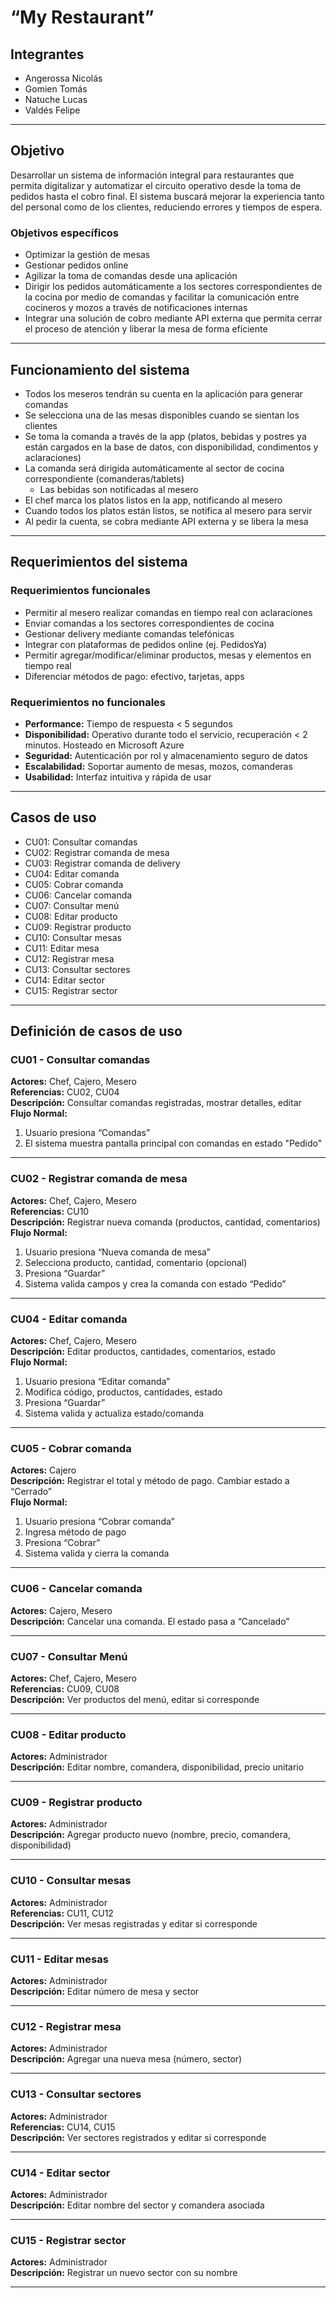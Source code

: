 # “My Restaurant”

## Integrantes

- Angerossa Nicolás  
- Gomien Tomás  
- Natuche Lucas  
- Valdés Felipe  

---

## Objetivo

Desarrollar un sistema de información integral para restaurantes que permita digitalizar y automatizar el circuito operativo desde la toma de pedidos hasta el cobro final. El sistema buscará mejorar la experiencia tanto del personal como de los clientes, reduciendo errores y tiempos de espera.

### Objetivos específicos

- Optimizar la gestión de mesas  
- Gestionar pedidos online  
- Agilizar la toma de comandas desde una aplicación  
- Dirigir los pedidos automáticamente a los sectores correspondientes de la cocina por medio de comandas y facilitar la comunicación entre cocineros y mozos a través de notificaciones internas  
- Integrar una solución de cobro mediante API externa que permita cerrar el proceso de atención y liberar la mesa de forma eficiente  

---

## Funcionamiento del sistema

- Todos los meseros tendrán su cuenta en la aplicación para generar comandas  
- Se selecciona una de las mesas disponibles cuando se sientan los clientes  
- Se toma la comanda a través de la app (platos, bebidas y postres ya están cargados en la base de datos, con disponibilidad, condimentos y aclaraciones)  
- La comanda será dirigida automáticamente al sector de cocina correspondiente (comanderas/tablets)  
  - Las bebidas son notificadas al mesero  
- El chef marca los platos listos en la app, notificando al mesero  
- Cuando todos los platos están listos, se notifica al mesero para servir  
- Al pedir la cuenta, se cobra mediante API externa y se libera la mesa  

---

## Requerimientos del sistema

### Requerimientos funcionales

- Permitir al mesero realizar comandas en tiempo real con aclaraciones  
- Enviar comandas a los sectores correspondientes de cocina  
- Gestionar delivery mediante comandas telefónicas  
- Integrar con plataformas de pedidos online (ej. PedidosYa)  
- Permitir agregar/modificar/eliminar productos, mesas y elementos en tiempo real  
- Diferenciar métodos de pago: efectivo, tarjetas, apps  

### Requerimientos no funcionales

- **Performance:** Tiempo de respuesta < 5 segundos  
- **Disponibilidad:** Operativo durante todo el servicio, recuperación < 2 minutos. Hosteado en Microsoft Azure  
- **Seguridad:** Autenticación por rol y almacenamiento seguro de datos  
- **Escalabilidad:** Soportar aumento de mesas, mozos, comanderas  
- **Usabilidad:** Interfaz intuitiva y rápida de usar  

---

## Casos de uso

- CU01: Consultar comandas  
- CU02: Registrar comanda de mesa  
- CU03: Registrar comanda de delivery  
- CU04: Editar comanda  
- CU05: Cobrar comanda  
- CU06: Cancelar comanda  
- CU07: Consultar menú  
- CU08: Editar producto  
- CU09: Registrar producto  
- CU10: Consultar mesas  
- CU11: Editar mesa  
- CU12: Registrar mesa  
- CU13: Consultar sectores  
- CU14: Editar sector  
- CU15: Registrar sector  

---

## Definición de casos de uso

### CU01 - Consultar comandas

**Actores:** Chef, Cajero, Mesero  
**Referencias:** CU02, CU04  
**Descripción:** Consultar comandas registradas, mostrar detalles, editar  
**Flujo Normal:**

1. Usuario presiona “Comandas”  
2. El sistema muestra pantalla principal con comandas en estado "Pedido"  

---

### CU02 - Registrar comanda de mesa

**Actores:** Chef, Cajero, Mesero  
**Referencias:** CU10  
**Descripción:** Registrar nueva comanda (productos, cantidad, comentarios)  
**Flujo Normal:**

1. Usuario presiona “Nueva comanda de mesa”  
2. Selecciona producto, cantidad, comentario (opcional)  
3. Presiona “Guardar”  
4. Sistema valida campos y crea la comanda con estado “Pedido”  

---

### CU04 - Editar comanda

**Actores:** Chef, Cajero, Mesero  
**Descripción:** Editar productos, cantidades, comentarios, estado  
**Flujo Normal:**

1. Usuario presiona “Editar comanda”  
2. Modifica código, productos, cantidades, estado  
3. Presiona “Guardar”  
4. Sistema valida y actualiza estado/comanda  

---

### CU05 - Cobrar comanda

**Actores:** Cajero  
**Descripción:** Registrar el total y método de pago. Cambiar estado a “Cerrado”  
**Flujo Normal:**

1. Usuario presiona “Cobrar comanda”  
2. Ingresa método de pago  
3. Presiona “Cobrar”  
4. Sistema valida y cierra la comanda  

---

### CU06 - Cancelar comanda

**Actores:** Cajero, Mesero  
**Descripción:** Cancelar una comanda. El estado pasa a “Cancelado”  

---

### CU07 - Consultar Menú

**Actores:** Chef, Cajero, Mesero  
**Referencias:** CU09, CU08  
**Descripción:** Ver productos del menú, editar si corresponde  

---

### CU08 - Editar producto

**Actores:** Administrador  
**Descripción:** Editar nombre, comandera, disponibilidad, precio unitario  

---

### CU09 - Registrar producto

**Actores:** Administrador  
**Descripción:** Agregar producto nuevo (nombre, precio, comandera, disponibilidad)  

---

### CU10 - Consultar mesas

**Actores:** Administrador  
**Referencias:** CU11, CU12  
**Descripción:** Ver mesas registradas y editar si corresponde  

---

### CU11 - Editar mesas

**Actores:** Administrador  
**Descripción:** Editar número de mesa y sector  

---

### CU12 - Registrar mesa

**Actores:** Administrador  
**Descripción:** Agregar una nueva mesa (número, sector)  

---

### CU13 - Consultar sectores

**Actores:** Administrador  
**Referencias:** CU14, CU15  
**Descripción:** Ver sectores registrados y editar si corresponde  

---

### CU14 - Editar sector

**Actores:** Administrador  
**Descripción:** Editar nombre del sector y comandera asociada  

---

### CU15 - Registrar sector

**Actores:** Administrador  
**Descripción:** Registrar un nuevo sector con su nombre  

---
